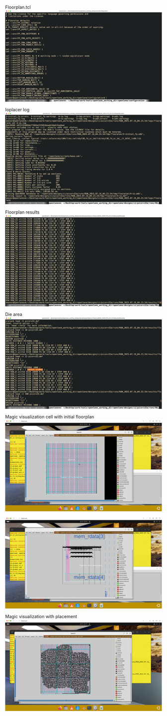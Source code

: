 Floorplan.tcl
![](image.png)

Ioplacer log
![](image-1.png)

Floorplan results
![](image-2.png)

Die area
![](image-3.png)

Magic visualization cell with initial floorplan
![](image-4.png)

![](image-5.png)

Magic visualization with placement
![](image-6.png)
